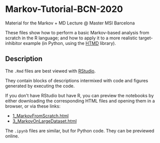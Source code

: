 # Markov-Tutorial-BCN-2020
Material for the Markov + MD Lecture @ Master MSI Barcelona

These files show how to perform a basic Markov-based analysis from scratch in the R language; and how to apply it
to a more realistic target-inhibitor example (in Python, using the [HTMD](https://www.htmd.org/) library).

## Description

The `.Rmd` files are best viewed with [RStudio](https://www.rstudio.com/).

They contain blocks of descriptions intermixed with code and figures generated by executing the code. 

If you don't have RStudio but have R, you can preview the notebooks by either downloading the corresponding HTML files and opening them in a browser, or via these links:

* [1_MarkovFromScratch.html](https://htmlpreview.github.io/?https://github.com/giorginolab/Markov-Tutorial-BCN-2019/blob/master/1_MarkovFromScratch.html)
* [3_MarkovOnLargeDataset.html](https://htmlpreview.github.io/?https://github.com/giorginolab/Markov-Tutorial-BCN-2019/blob/master/3_MarkovOnLargeDataset.html)

The `.ipynb` files are similar, but for Python code. They can be previewed online. 
